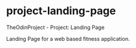 # project-landing-page
TheOdinProject - Project: Landing Page

Landing Page for a web based fitness application.